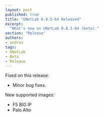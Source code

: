 ```yaml
---
layout: post
published: true
title: "UNetLab 0.8.5-64 Released"
excerpt:
  "What's new on UNetLab 0.8.5-64 (beta)."
section: "Release"
authors:
- andrea
tags:
- UNetLab
- Beta
- Release
---
```

Fixed on this release:

* Minor bug fixes.

New supported images:

* F5 BIG IP
* Palo Alto
